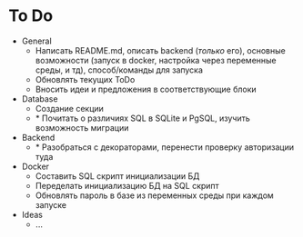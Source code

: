 # To Do
- General 
  - Написать README.md, описать backend (*только* его), основные возможности (запуск в docker, настройка через переменные среды, и тд), способ/команды для запуска
  - Обновлять текущих ToDo
  - Вносить идеи и предложения в соответствующие блоки
- Database
  - Создание секции
  - \* Почитать о различиях SQL в SQLite и PgSQL, изучить возможность миграции
- Backend
  - \* Разобраться с декораторами, перенести проверку авторизации туда
- Docker
  - Составить SQL скрипт инициализации БД
  - Переделать инициализацию БД на SQL скрипт
  - Обновлять пароль в базе из переменных среды при каждом запуске
- Ideas
  - ...
  